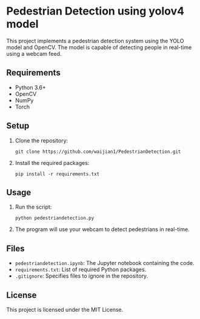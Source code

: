 
# Pedestrian Detection using yolov4 model

This project implements a pedestrian detection system using the YOLO model and OpenCV. The model is capable of detecting people in real-time using a webcam feed.

## Requirements

- Python 3.6+
- OpenCV
- NumPy
- Torch

## Setup

1. Clone the repository:
   ```
   git clone https://github.com/waijian1/PedestrianDetection.git
   ```
2. Install the required packages:
   ```
   pip install -r requirements.txt
   ```

## Usage

1. Run the script:
   ```
   python pedestriandetection.py
   ```

2. The program will use your webcam to detect pedestrians in real-time.

## Files

- `pedestriandetection.ipynb`: The Jupyter notebook containing the code.
- `requirements.txt`: List of required Python packages.
- `.gitignore`: Specifies files to ignore in the repository.

## License

This project is licensed under the MIT License.
